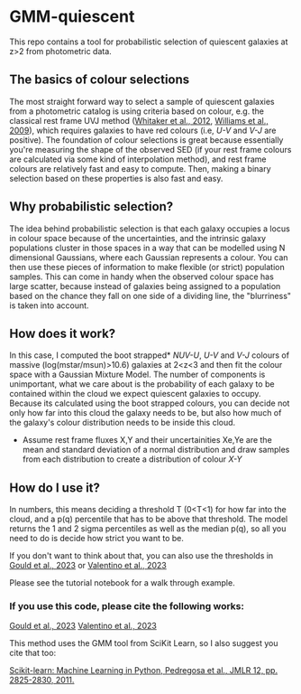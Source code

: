 # GMM-quiescent

This repo contains a tool for probabilistic selection of quiescent galaxies at z>2 from photometric data. 

## The basics of colour selections 

The most straight forward way to select a sample of quiescent galaxies from a photometric catalog is using criteria based on colour, e.g. the classical rest frame UVJ method ([Whitaker et al., 2012](https://iopscience.iop.org/article/10.1088/0004-637X/745/2/179), [Williams et al., 2009](https://iopscience.iop.org/article/10.1088/0004-637X/691/2/1879)), which requires galaxies to have red colours (i.e, _U-V_ and _V-J_ are positive). The foundation of colour selections is great because essentially you're measuring the shape of the observed SED (if your rest frame colours are calculated via some kind of interpolation method), and rest frame colours are relatively fast and easy to compute. Then, making a binary selection based on these properties is also fast and easy. 

## Why probabilistic selection? 

The idea behind probabilistic selection is that each galaxy occupies a locus in colour space because of the uncertainties, and the intrinsic galaxy populations cluster in those spaces in a way that can be modelled using N dimensional Gaussians, where each Gaussian represents a colour. You can then use these pieces of information to make flexible (or strict) population samples. This can come in handy when the observed colour space has large scatter, because instead of galaxies being assigned to a population based on the chance they fall on one side of a dividing line, the "blurriness" is taken into account. 

## How does it work?

In this case, I computed the boot strapped* _NUV-U_, _U-V_ and _V-J_ colours of massive (log(mstar/msun)>10.6) galaxies at 2<z<3 and then fit the colour space with a Gaussian Mixture Model. The number of components is unimportant, what we care about is the probability of each galaxy to be contained within the cloud we expect quiescent galaxies to occupy.  Because its calculated using the boot strapped colours, you can decide not only how far into this cloud the galaxy needs to be, but also how much of the galaxy's colour distribution needs to be inside this cloud.


* Assume rest frame fluxes X,Y and their uncertainities Xe,Ye are the mean and standard deviation of a normal distribution and draw samples from each distribution to create a distribution of colour _X-Y_

## How do I use it?

In numbers, this means deciding a threshold T (0<T<1) for how far into the cloud, and a p(q) percentile that has to be above that threshold. The model returns the 1 and 2 sigma percentiles as well as the median p(q), so all you need to do is decide how strict you want to be. 

If you don't want to think about that, you can also use the thresholds in [Gould et al., 2023](https://iopscience.iop.org/article/10.3847/1538-3881/accadc) or [Valentino et al., 2023](https://iopscience.iop.org/article/10.3847/1538-4357/acbefa)

Please see the tutorial notebook for a walk through example.  

### If you use this code, please cite the following works: 

[Gould et al., 2023](https://iopscience.iop.org/article/10.3847/1538-3881/accadc)
[Valentino et al., 2023](https://iopscience.iop.org/article/10.3847/1538-4357/acbefa) 

This method uses the GMM tool from SciKit Learn, so I also suggest you cite that too: 

[Scikit-learn: Machine Learning in Python, Pedregosa et al., JMLR 12, pp. 2825-2830, 2011.](https://ui.adsabs.harvard.edu/abs/2011JMLR...12.2825P/abstract)

